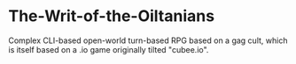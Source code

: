 # The-Writ-of-the-Oiltanians
Complex CLI-based open-world turn-based RPG based on a gag cult, which is itself based on a .io game originally tilted "cubee.io".
